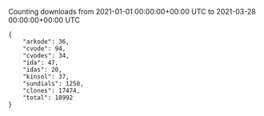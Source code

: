 
Counting downloads from 2021-01-01 00:00:00+00:00 UTC to 2021-03-28 00:00:00+00:00 UTC

```
{
    "arkode": 36,
    "cvode": 94,
    "cvodes": 34,
    "ida": 47,
    "idas": 20,
    "kinsol": 37,
    "sundials": 1250,
    "clones": 17474,
    "total": 18992
}
```
